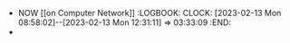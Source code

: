 - NOW [[on Computer Network]]
  :LOGBOOK:
  CLOCK: [2023-02-13 Mon 08:58:02]--[2023-02-13 Mon 12:31:11] =>  03:33:09
  :END:
-